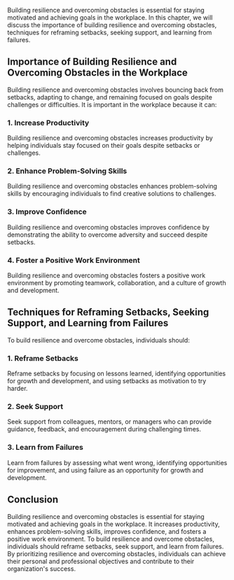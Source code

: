 
Building resilience and overcoming obstacles is essential for staying motivated and achieving goals in the workplace. In this chapter, we will discuss the importance of building resilience and overcoming obstacles, techniques for reframing setbacks, seeking support, and learning from failures.

Importance of Building Resilience and Overcoming Obstacles in the Workplace
---------------------------------------------------------------------------

Building resilience and overcoming obstacles involves bouncing back from setbacks, adapting to change, and remaining focused on goals despite challenges or difficulties. It is important in the workplace because it can:

### 1. Increase Productivity

Building resilience and overcoming obstacles increases productivity by helping individuals stay focused on their goals despite setbacks or challenges.

### 2. Enhance Problem-Solving Skills

Building resilience and overcoming obstacles enhances problem-solving skills by encouraging individuals to find creative solutions to challenges.

### 3. Improve Confidence

Building resilience and overcoming obstacles improves confidence by demonstrating the ability to overcome adversity and succeed despite setbacks.

### 4. Foster a Positive Work Environment

Building resilience and overcoming obstacles fosters a positive work environment by promoting teamwork, collaboration, and a culture of growth and development.

Techniques for Reframing Setbacks, Seeking Support, and Learning from Failures
------------------------------------------------------------------------------

To build resilience and overcome obstacles, individuals should:

### 1. Reframe Setbacks

Reframe setbacks by focusing on lessons learned, identifying opportunities for growth and development, and using setbacks as motivation to try harder.

### 2. Seek Support

Seek support from colleagues, mentors, or managers who can provide guidance, feedback, and encouragement during challenging times.

### 3. Learn from Failures

Learn from failures by assessing what went wrong, identifying opportunities for improvement, and using failure as an opportunity for growth and development.

Conclusion
----------

Building resilience and overcoming obstacles is essential for staying motivated and achieving goals in the workplace. It increases productivity, enhances problem-solving skills, improves confidence, and fosters a positive work environment. To build resilience and overcome obstacles, individuals should reframe setbacks, seek support, and learn from failures. By prioritizing resilience and overcoming obstacles, individuals can achieve their personal and professional objectives and contribute to their organization's success.
